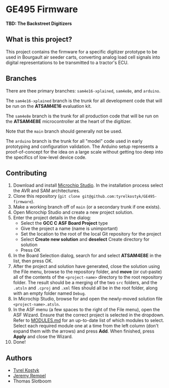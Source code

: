 # GE495 Firmware
**TBD: The Backstreet Digitizers**

## What is this project?
This project contains the firmware for a specific digitizer prototype to be used in Bourgault air seeder carts, converting analog load cell signals into digital representations to be transmitted to a tractor's ECU.

## Branches
There are thee primary branches: `sam4e16-xplained`, `sam4e8e`, and `arduino`.

The `sam4e16-xplained` branch is the trunk for all development code that will be run on the **ATSAM4E16** evaluation kit.

The `sam4e8e` branch is the trunk for all production code that will be run on the **ATSAM4E8E** microcontroller at the heart of the digitizer.

Note that the `main` branch should generally not be used.

The `arduino` branch is the trunk for all "model" code used in early prototyping and configuration validation. The Arduino setup represents a proof-of-concept for the idea on a large scale without getting too deep into the specifics of low-level device code.

## Contributing
1. Download and install [Microchip Studio](https://www.microchip.com/en-us/tools-resources/develop/microchip-studio). In the installation process select the AVR and SAM architectures.
2. Clone this repository (`git clone git@github.com:tyrelkostyk/GE495-firmware`).
3. Make a working branch off of `main` (or a secondary trunk if one exists).
4. Open Microchip Studio and create a new project solution.
5. Enter the project details in the dialog:
    - Select the **GCC C ASF Board Project** type
    - Give the project a name (name is unimportant)
    - Set the location to the root of the local Git repository for the project
    - Select **Create new solution** and **deselect** Create directory for solution
    - Press OK
6. In the Board Selection dialog, search for and select **ATSAM4E8E** in the list, then press OK.
7. After the project and solution have generated, close the solution using the File menu, browse to the repository folder, and **move** (or cut-paste) all of the contents of the `<project-name>` directory to the root repository folder. The result should be a merging of the two `src` folders, and the `.atsln` and `.cproj` and `.xml` files should all be in the root folder, along with an empty folder named `Debug`.
8. In Microchip Studio, browse for and open the newly-moved solution file `<project-name>.atsln`.
9. In the ASF menu (a few spaces to the right of the File menu), open the ASF Wizard. Ensure that the correct project is selected in the dropdown. Refer to [MODULES.md](MODULES.md) for an up-to-date list of which modules to select. Select each required module one at a time from the left column (don't expand them with the arrows) and press **Add**. When finished, press **Apply** and close the Wizard.
10. Done!

## Authors
- [Tyrel Kostyk](https://github.com/tyrelkostyk)
- [Jeremy Rempel](https://github.com/jdrempel)
- Thomas Slotboom

